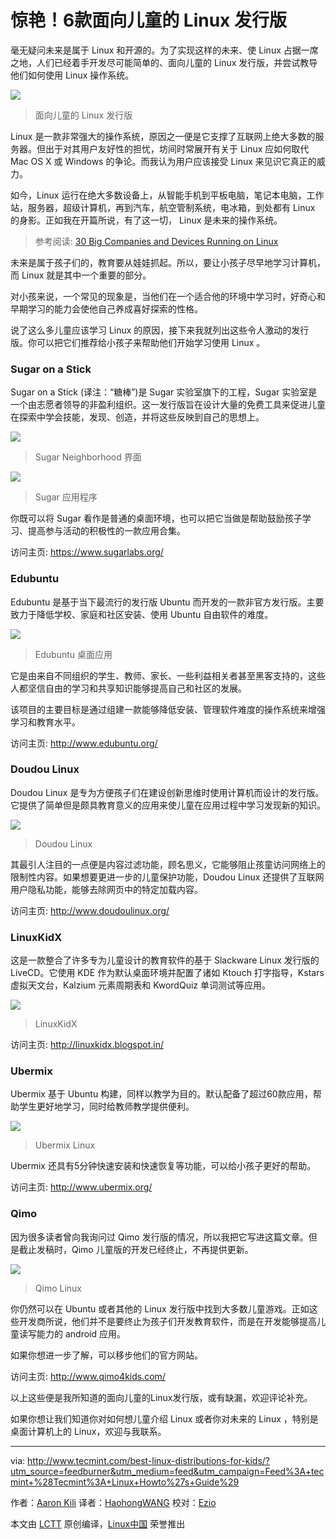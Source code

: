 惊艳！6款面向儿童的 Linux 发行版
======================================

毫无疑问未来是属于 Linux 和开源的。为了实现这样的未来、使 Linux 占据一席之地，人们已经着手开发尽可能简单的、面向儿童的 Linux 发行版，并尝试教导他们如何使用 Linux 操作系统。

![](http://www.tecmint.com/wp-content/uploads/2016/05/Linux-Distros-For-Kids.png)
>面向儿童的 Linux 发行版

Linux 是一款非常强大的操作系统，原因之一便是它支撑了互联网上绝大多数的服务器。但出于对其用户友好性的担忧，坊间时常展开有关于 Linux 应如何取代 Mac OS X 或 Windows 的争论。而我认为用户应该接受 Linux 来见识它真正的威力。

如今，Linux 运行在绝大多数设备上，从智能手机到平板电脑，笔记本电脑，工作站，服务器，超级计算机，再到汽车，航空管制系统，电冰箱，到处都有 Linux 的身影。正如我在开篇所说，有了这一切， Linux 是未来的操作系统。

>参考阅读:  [30 Big Companies and Devices Running on Linux][1]

未来是属于孩子们的，教育要从娃娃抓起。所以，要让小孩子尽早地学习计算机，而 Linux 就是其中一个重要的部分。

对小孩来说，一个常见的现象是，当他们在一个适合他的环境中学习时，好奇心和早期学习的能力会使他自己养成喜好探索的性格。

说了这么多儿童应该学习 Linux 的原因，接下来我就列出这些令人激动的发行版。你可以把它们推荐给小孩子来帮助他们开始学习使用 Linux 。

### Sugar on a Stick

Sugar on a Stick (译注：“糖棒”)是 Sugar 实验室旗下的工程，Sugar 实验室是一个由志愿者领导的非盈利组织。这一发行版旨在设计大量的免费工具来促进儿童在探索中学会技能，发现、创造，并将这些反映到自己的思想上。

![](http://www.tecmint.com/wp-content/uploads/2016/05/Sugar-Neighborhood-View.png)
>Sugar Neighborhood 界面

![](http://www.tecmint.com/wp-content/uploads/2016/05/Sugar-Activity-Library.png)
>Sugar 应用程序

你既可以将 Sugar 看作是普通的桌面环境，也可以把它当做是帮助鼓励孩子学习、提高参与活动的积极性的一款应用合集。

访问主页: <https://www.sugarlabs.org/>

### Edubuntu

Edubuntu 是基于当下最流行的发行版 Ubuntu 而开发的一款非官方发行版。主要致力于降低学校、家庭和社区安装、使用 Ubuntu 自由软件的难度。

![](http://www.tecmint.com/wp-content/uploads/2016/05/Edubuntu-Apps.jpg)
>Edubuntu 桌面应用

它是由来自不同组织的学生、教师、家长、一些利益相关者甚至黑客支持的，这些人都坚信自由的学习和共享知识能够提高自己和社区的发展。

该项目的主要目标是通过组建一款能够降低安装、管理软件难度的操作系统来增强学习和教育水平。

访问主页: <http://www.edubuntu.org/>

### Doudou Linux

Doudou Linux 是专为方便孩子们在建设创新思维时使用计算机而设计的发行版。它提供了简单但是颇具教育意义的应用来使儿童在应用过程中学习发现新的知识。

![](http://www.tecmint.com/wp-content/uploads/2016/05/Doudou-Linux.png)
>Doudou Linux

其最引人注目的一点便是内容过滤功能，顾名思义，它能够阻止孩童访问网络上的限制性内容。如果想要更进一步的儿童保护功能，Doudou Linux 还提供了互联网用户隐私功能，能够去除网页中的特定加载内容。

访问主页: <http://www.doudoulinux.org/>

### LinuxKidX

这是一款整合了许多专为儿童设计的教育软件的基于 Slackware Linux 发行版的 LiveCD。它使用 KDE 作为默认桌面环境并配置了诸如 Ktouch 打字指导，Kstars 虚拟天文台，Kalzium 元素周期表和 KwordQuiz 单词测试等应用。

![](http://www.tecmint.com/wp-content/uploads/2016/05/LinuxKidX.jpg)
>LinuxKidX

访问主页: <http://linuxkidx.blogspot.in/>

### Ubermix

Ubermix 基于 Ubuntu 构建，同样以教学为目的。默认配备了超过60款应用，帮助学生更好地学习，同时给教师教学提供便利。

![](http://www.tecmint.com/wp-content/uploads/2016/05/ubermix.png)
>Ubermix Linux

Ubermix 还具有5分钟快速安装和快速恢复等功能，可以给小孩子更好的帮助。

访问主页: <http://www.ubermix.org/>

### Qimo

因为很多读者曾向我询问过 Qimo 发行版的情况，所以我把它写进这篇文章。但是截止发稿时，Qimo 儿童版的开发已经终止，不再提供更新。

![](http://www.tecmint.com/wp-content/uploads/2016/05/Qimo-Linux.png)
>Qimo Linux

你仍然可以在 Ubuntu 或者其他的 Linux 发行版中找到大多数儿童游戏。正如这些开发商所说，他们并不是要终止为孩子们开发教育软件，而是在开发能够提高儿童读写能力的 android 应用。

如果你想进一步了解，可以移步他们的官方网站。

访问主页: <http://www.qimo4kids.com/>

以上这些便是我所知道的面向儿童的Linux发行版，或有缺漏，欢迎评论补充。

如果你想让我们知道你对如何想儿童介绍 Linux 或者你对未来的 Linux ，特别是桌面计算机上的 Linux，欢迎与我联系。

--------------------------------------------------------------------------------

via: http://www.tecmint.com/best-linux-distributions-for-kids/?utm_source=feedburner&utm_medium=feed&utm_campaign=Feed%3A+tecmint+%28Tecmint%3A+Linux+Howto%27s+Guide%29


作者：[Aaron Kili][a]
译者：[HaohongWANG](https://github.com/HaohongWANG)
校对：[Ezio](https://github.com/oska874)

本文由 [LCTT](https://github.com/LCTT/TranslateProject) 原创编译，[Linux中国](https://linux.cn/) 荣誉推出

[a]: http://www.tecmint.com/author/aaronkili/
[1]: http://www.tecmint.com/big-companies-and-devices-running-on-gnulinux/






